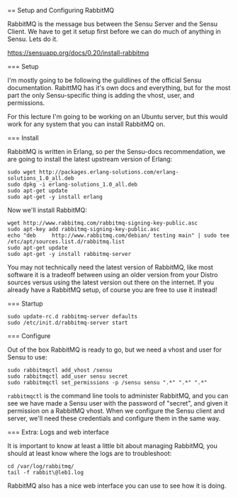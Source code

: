 == Setup and Configuring RabbitMQ

RabbitMQ is the message bus between the Sensu Server and the Sensu Client. We have to get it setup first before we can do much of anything in Sensu. Lets do it.

https://sensuapp.org/docs/0.20/install-rabbitmq

=== Setup

I'm mostly going to be following the guildlines of the official Sensu documentation. RabittMQ has it's own docs and everything, but for the most part the only Sensu-specific thing is adding the vhost, user, and permissions.

For this lecture I'm going to be working on an Ubuntu server, but this would work for any system that you can install RabbitMQ on.

=== Install

RabbitMQ is written in Erlang, so per the Sensu-docs recommendation, we are going to install the latest upstream version of Erlang:

    sudo wget http://packages.erlang-solutions.com/erlang-solutions_1.0_all.deb
    sudo dpkg -i erlang-solutions_1.0_all.deb
    sudo apt-get update
    sudo apt-get -y install erlang

Now we'll install RabbitMQ:

    wget http://www.rabbitmq.com/rabbitmq-signing-key-public.asc
    sudo apt-key add rabbitmq-signing-key-public.asc
    echo "deb     http://www.rabbitmq.com/debian/ testing main" | sudo tee /etc/apt/sources.list.d/rabbitmq.list
    sudo apt-get update
    sudo apt-get -y install rabbitmq-server

You may not technically need the latest version of RabbitMQ, like most software it is a tradeoff between using an older version from your Distro sources versus using the latest version out there on the internet. If you already have a RabbitMQ setup, of course you are free to use it instead!

=== Startup

    sudo update-rc.d rabbitmq-server defaults
    sudo /etc/init.d/rabbitmq-server start

=== Configure

Out of the box RabbitMQ is ready to go, but we need a vhost and user for Sensu to use:

    sudo rabbitmqctl add_vhost /sensu
    sudo rabbitmqctl add_user sensu secret
    sudo rabbitmqctl set_permissions -p /sensu sensu ".*" ".*" ".*"

`rabbitmqctl` is the command line tools to administer RabbitMQ, and you can see we have made a Sensu user with the password of "secret", and given it permission on a RabbitMQ vhost. When we configure the Sensu client and server, we'll need these credentials and configure them in the same way.

=== Extra: Logs and web interface

It is important to know at least a little bit about managing RabbitMQ, you should at least know where the logs are to troubleshoot:

    cd /var/log/rabbitmq/
    tail -f rabbit\@leb1.log

RabbitMQ also has a nice web interface you can use to see how it is doing.
